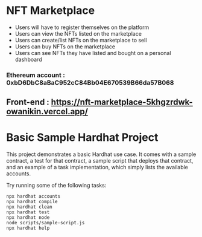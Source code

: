# NFT Marketplace


- Users will have to register themselves on the platform
- Users can view the NFTs listed on the marketplace
- Users can create/list NFTs on the marketplace to sell
- Users can buy NFTs on the marketplace
- Users can see NFTs they have listed and bought on a personal dashboard



### Ethereum account : 0xbD6DbC8aBaC952cC84Bb04E670539B66da57B068


## Front-end : https://nft-marketplace-5khgzrdwk-owanikin.vercel.app/



# Basic Sample Hardhat Project

This project demonstrates a basic Hardhat use case. It comes with a sample contract, a test for that contract, a sample script that deploys that contract, and an example of a task implementation, which simply lists the available accounts.

Try running some of the following tasks:

```shell
npx hardhat accounts
npx hardhat compile
npx hardhat clean
npx hardhat test
npx hardhat node
node scripts/sample-script.js
npx hardhat help
```

